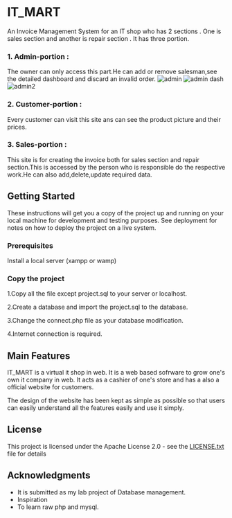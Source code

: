 # IT_MART

An Invoice Management System for an IT shop who has 2 sections . One is sales section and another is repair section . It has three portion.


### 1. Admin-portion : 
The owner can only access this part.He can add or remove salesman,see the detailed dashboard and discard an invalid order.
![admin](https://user-images.githubusercontent.com/21199518/32275404-51ba7e7e-bf35-11e7-923c-847c597b33ed.JPG)
![admin dash](https://user-images.githubusercontent.com/21199518/32275417-5f2b45ac-bf35-11e7-8311-cd5ed7a67343.JPG)
![admin2](https://user-images.githubusercontent.com/21199518/32275519-b857592c-bf35-11e7-852c-9db2c541505c.JPG)


### 2. Customer-portion :
Every customer can visit this site ans can see the product picture and their prices. 


### 3. Sales-portion :
This site is for creating the invoice both for sales section and repair section.This is accessed by the person who is responsible do the respective work.He can also add,delete,update required data.


## Getting Started

These instructions will get you a copy of the project up and running on your local machine for development and testing purposes. See deployment for notes on how to deploy the project on a live system.

### Prerequisites

Install a local server (xampp or wamp)

### Copy the project


1.Copy all the file except project.sql to your server or localhost.


2.Create a database and import the project.sql to the database.


3.Change the connect.php file as your database modification.


4.Internet connection is required.


## Main Features

IT_MART is a virtual it shop in web. It is a web based sofrware to grow one's own it company in web. It acts as a cashier of one's store and has a also a official website for customers.

The design of the website has been kept as simple as possible so that users can easily understand all the features easily and use it simply.


## License

This project is licensed under the Apache License 2.0 - see the [LICENSE.txt](LICENSE.txt) file for details

## Acknowledgments

* It is submitted as my lab project of Database management.
* Inspiration
* To learn raw php and mysql.

